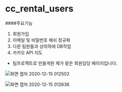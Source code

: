 # cc_rental_users

####주요기능

1. 회원가입
2. 이메일 및 비밀번호 해쉬 정규화
3. 다른 팀원들과 상의하에 DB작업 
4. 카카오 API 지도

- 팀프로젝트로 만들게된 제가 맡은 회원담당 페이지입니다. 

![화면 캡처 2020-12-15 012502](https://user-images.githubusercontent.com/66085260/102106842-682f7080-3e74-11eb-9c2e-f5e4020d9b07.png)

![화면 캡처 2020-12-15 012636](https://user-images.githubusercontent.com/66085260/102107118-b47ab080-3e74-11eb-96cb-c4055a600be5.png)

